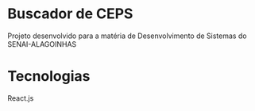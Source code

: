 # Buscador de CEPS

Projeto desenvolvido para a matéria de Desenvolvimento de Sistemas do SENAI-ALAGOINHAS

# Tecnologias

React.js

